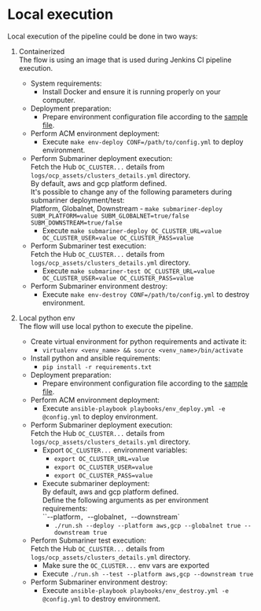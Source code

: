 # Local execution

Local execution of the pipeline could be done in two ways:
1) Containerized  
   The flow is using an image that is used during Jenkins CI pipeline execution.

   * System requirements:
     * Install Docker and ensure it is running properly on your computer.
   * Deployment preparation:
     * Prepare environment configuration file according to the [sample file](config.yml.sample).
   * Perform ACM environment deployment:
     * Execute `make env-deploy CONF=/path/to/config.yml` to deploy environment.
   * Perform Submariner deployment execution:  
     Fetch the Hub `OC_CLUSTER...` details from `logs/ocp_assets/clusters_details.yml` directory.  
     By default, aws and gcp platform defined.  
     It's possible to change any of the following parameters during submariner deployment/test:  
     Platform, Globalnet, Downstream - `make submariner-deploy SUBM_PLATFORM=value SUBM_GLOBALNET=true/false SUBM_DOWNSTREAM=true/false`
     * Execute `make submariner-deploy OC_CLUSTER_URL=value OC_CLUSTER_USER=value OC_CLUSTER_PASS=value`
   * Perform Submariner test execution:  
     Fetch the Hub `OC_CLUSTER...` details from `logs/ocp_assets/clusters_details.yml` directory.
     * Execute `make submariner-test OC_CLUSTER_URL=value OC_CLUSTER_USER=value OC_CLUSTER_PASS=value`
   * Perform Submariner environment destroy:
     * Execute `make env-destroy CONF=/path/to/config.yml` to destroy environment.

2) Local python env  
   The flow will use local python to execute the pipeline.

   * Create virtual environment for python requirements and activate it:
     * `virtualenv <venv_name> && source <venv_name>/bin/activate`
   * Install python and ansible requirements:
     * `pip install -r requirements.txt`
   * Deployment preparation:
     * Prepare environment configuration file according to the [sample file](config.yml.sample).
   * Perform ACM environment deployment:
     * Execute `ansible-playbook playbooks/env_deploy.yml -e @config.yml` to deploy environment.
   * Perform Submariner deployment execution:  
     Fetch the Hub `OC_CLUSTER...` details from `logs/ocp_assets/clusters_details.yml` directory.
     * Export `OC_CLUSTER...` environment variables:
       * `export OC_CLUSTER_URL=value`
       * `export OC_CLUSTER_USER=value`
       * `export OC_CLUSTER_PASS=value`
     * Execute submariner deployment:  
       By default, aws and gcp platform defined.  
       Define the following arguments as per environment requirements:  
       ``--platform`, `--globalnet`, `--downstream`
       * `./run.sh --deploy --platform aws,gcp --globalnet true --downstream true`
   * Perform Submariner test execution:  
     Fetch the Hub `OC_CLUSTER...` details from `logs/ocp_assets/clusters_details.yml` directory.
     * Make sure the `OC_CLUSTER...` env vars are exported
     * Execute `./run.sh --test --platform aws,gcp --downstream true`
   * Perform Submariner environment destroy:
     * Execute `ansible-playbook playbooks/env_destroy.yml -e @config.yml` to destroy environment.
